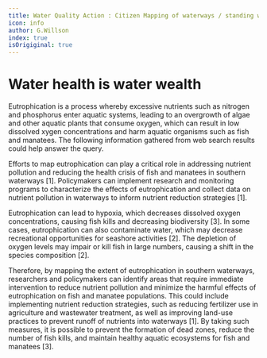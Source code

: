```yaml
---
title: Water Quality Action : Citizen Mapping of waterways / standing water algae blooms
icon: info
author: G.Willson
index: true
isOrigiginal: true
---
```


# Water health is water wealth

Eutrophication is a process whereby excessive nutrients such as nitrogen and phosphorus enter aquatic systems, 
leading to an overgrowth of algae and other aquatic plants that consume oxygen, which can result in low dissolved 
xygen concentrations and harm aquatic organisms such as fish and manatees. The following information gathered from 
web search results could help answer the query.

Efforts to map eutrophication can play a critical role in addressing nutrient pollution and reducing the health crisis 
of fish and manatees in southern waterways [1]. Policymakers can implement research and monitoring programs to characterize 
the effects of eutrophication and collect data on nutrient pollution in waterways to inform nutrient reduction strategies [1].


Eutrophication can lead to hypoxia, which decreases dissolved oxygen concentrations, causing fish kills and decreasing biodiversity [3]. 
In some cases, eutrophication can also contaminate water, which may decrease recreational opportunities for seashore activities [2]. 
The depletion of oxygen levels may impair or kill fish in large numbers, causing a shift in the species composition [2].

Therefore, by mapping the extent of eutrophication in southern waterways, researchers and policymakers can identify areas that require 
immediate intervention to reduce nutrient pollution and minimize the harmful effects of eutrophication on fish and manatee populations. 
This could include implementing nutrient reduction strategies, such as reducing fertilizer use in agriculture and wastewater treatment, 
as well as improving land-use practices to prevent runoff of nutrients into waterways [1]. By taking such measures, it is possible to prevent 
the formation of dead zones, reduce the number of fish kills, and maintain healthy aquatic ecosystems for fish and manatees [3].

